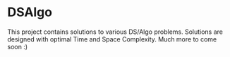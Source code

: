 # DSAlgo

This project contains solutions to various DS/Algo problems.
Solutions are designed with optimal Time and Space Complexity.
Much more to come soon :)
